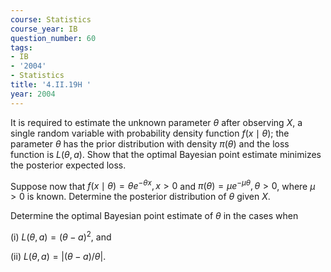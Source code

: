 ```yaml
---
course: Statistics
course_year: IB
question_number: 60
tags:
- IB
- '2004'
- Statistics
title: '4.II.19H '
year: 2004
---
```



It is required to estimate the unknown parameter $\theta$ after observing $X$, a single random variable with probability density function $f(x \mid \theta)$; the parameter $\theta$ has the prior distribution with density $\pi(\theta)$ and the loss function is $L(\theta, a)$. Show that the optimal Bayesian point estimate minimizes the posterior expected loss.

Suppose now that $f(x \mid \theta)=\theta e^{-\theta x}, x>0$ and $\pi(\theta)=\mu e^{-\mu \theta}, \theta>0$, where $\mu>0$ is known. Determine the posterior distribution of $\theta$ given $X$.

Determine the optimal Bayesian point estimate of $\theta$ in the cases when

(i) $L(\theta, a)=(\theta-a)^{2}$, and

(ii) $L(\theta, a)=|(\theta-a) / \theta|$.
